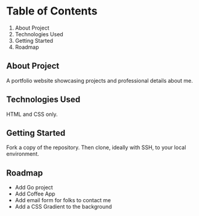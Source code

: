 # Table of Contents

1. About Project
2. Technologies Used
3. Getting Started
4. Roadmap

## About Project

A portfolio website showcasing projects and professional details about me.

## Technologies Used

HTML and CSS only.

## Getting Started

Fork a copy of the repository. Then clone, ideally with SSH, to your local environment.

## Roadmap

- Add Go project
- Add Coffee App
- Add email form for folks to contact me
- Add a CSS Gradient to the background
